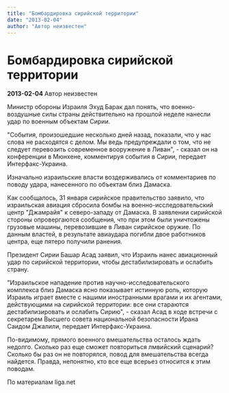 ```yaml
---
title: "Бомбардировка сирийской территории"
date: "2013-02-04"
author: "Автор неизвестен"
---
```


# Бомбардировка сирийской территории

**2013-02-04** Автор неизвестен

Министр обороны Израиля Эхуд Барак дал понять, что военно-воздушные силы страны действительно на прошлой неделе нанесли удар по военным объектам Сирии.

"События, произошедшие несколько дней назад, показали, что у нас слова не расходятся с делом. Мы ведь предупреждали о том, что не следует перевозить современное вооружение в Ливан", - сказал он на конференции в Мюнхене, комментируя события в Сирии, передает Интерфакс-Украина.

Изначально израильские власти воздерживались от комментариев по поводу удара, нанесенного по объектам близ Дамаска.

Как сообщалось, 31 января сирийское правительство заявило, что израильская авиация сбросила бомбы на военно-исследовательский центр "Джамрайя" к северо-западу от Дамаска. В заявлении сирийской стороны опровергаются сообщения, что при этом были уничтожены грузовые машины, перевозившие в Ливан сирийское оружие. По данным властей, в результате авиаудара погибли двое работников центра, еще пятеро получили ранения.

Президент Сирии Башар Асад заявил, что Израиль нанес авиационный удар по сирийской территории, чтобы дестабилизировать и ослабить страну.

"Израильское нападение против научно-исследовательского комплекса близ Дамаска ясно показывает истинную роль, которую Израиль играет вместе с нашими иностранными врагами и их агентами, действующими на сирийской территории: все они стараются дестабилизировать и ослабить Сирию", - сказал Асад в ходе встречи с секретарем Высшего совета национальной безопасности Ирана Саидом Джалили, передает Интерфакс-Украина.

По-видимому, прямого военного вмешательства осталось ждать недолго. Сколько раз еще сможет повториться лмвийский сценарий? Сколько бы раз он не повторялся, повод для вмешательства всегда найдется. Правда, непонятно, кто все еще всерьез относится к этим поводам.

По материалам liga.net